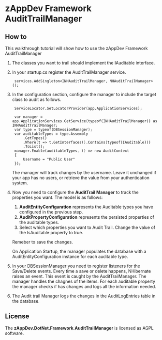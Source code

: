# zAppDev Framework AuditTrailManager

## How to

This walkthrough tutorial will show how to use the zAppDev Framework AuditTrailManager

1. The classes you want to trail should implement the IAuditable interface.

2. In your startup.cs register the AuditTrailManager service.

		services.AddSingleton<INHAuditTrailManager, NHAuditTrailManager>();

3. In the configuration section, configure the manager to include the target class to audit as follows.

		ServiceLocator.SetLocatorProvider(app.ApplicationServices);

        var manager = app.ApplicationServices.GetService(typeof(INHAuditTrailManager)) as INHAuditTrailManager;
        var type = typeof(DBSessionManager);
        var auditableTypes = type.Assembly
            .GetTypes()
            .Where(t => t.GetInterfaces().Contains(typeof(IAuditable)))
            .ToList();
        manager.Enable(auditableTypes, () => new AuditContext
        {
            Username = "Public User"
        });

    The manager will track changes by the username. Leave it unchanged if your app has no users, or retrieve the value from your authentication system.

4. Now you need to configure the **AuditTrail Manager** to track the properties you want. The model is as follows: 

   1. **AuditEntityConfiguration** represents the Auditable types you have configured in the previous step. 
   2. **AuditPropertyConfiguration** represents the persisted properties of the auditable types.
   3.  Select which properties you want to Audit Trail. Change the value of the IsAuditable property to true.

    Remeber to save the changes.
   
   On Application Startup, the manager populates the database with a AuditEntityConfiguration instance for each auditable type.

5. In your DBSessionManager you need to register listeners for the Save/Delete events. Every time a save or delete happens, NHibernate raises an event. This event is caught by the AuditTrailManager. The manager handles the chagnes of the items. For each auditable property the manager checks if has changes and logs all the information needed.

6. The Audit trail Manager logs the changes in the AuditLogEntries table in the database.

## License

The **zAppDev.DotNet.Framework.AuditTrailManager** is licensed as AGPL software.